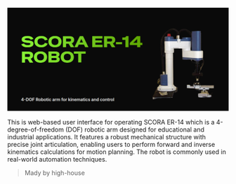 ![previw](./public/preview.png)


This is web-based user interface for operating SCORA ER-14 which is a 4-degree-of-freedom (DOF) robotic arm designed for educational and industrial applications. It features a robust mechanical structure with precise joint articulation, enabling users to perform forward and inverse kinematics calculations for motion planning. The robot is commonly used in real-world automation techniques.

> Mady by high-house
